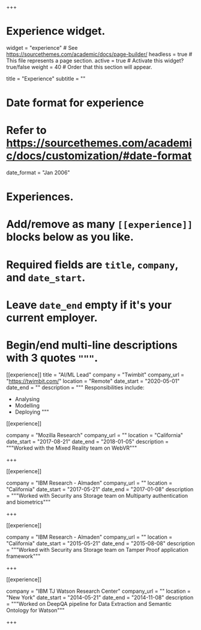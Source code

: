 +++
# Experience widget.
widget = "experience"  # See https://sourcethemes.com/academic/docs/page-builder/
headless = true  # This file represents a page section.
active = true  # Activate this widget? true/false
weight = 40  # Order that this section will appear.

title = "Experience"
subtitle = ""

# Date format for experience
#   Refer to https://sourcethemes.com/academic/docs/customization/#date-format
date_format = "Jan 2006"

# Experiences.
#   Add/remove as many `[[experience]]` blocks below as you like.
#   Required fields are `title`, `company`, and `date_start`.
#   Leave `date_end` empty if it's your current employer.
#   Begin/end multi-line descriptions with 3 quotes `"""`.
[[experience]]
  title = "AI/ML Lead"
  company = "Twimbit"
  company_url = "https://twimbit.com/"
  location = "Remote"
  date_start = "2020-05-01"
  date_end = ""
  description = """
  Responsibilities include:
  
  * Analysing
  * Modelling
  * Deploying
  """

[[experience]]

  company = "Mozilla Research"
  company_url = ""
  location = "California"
  date_start = "2017-08-21"
  date_end = "2018-01-05"
  description = """Worked with the Mixed Reality team on WebVR"""

+++

[[experience]]

  company = "IBM Research - Almaden"
  company_url = ""
  location = "California"
  date_start = "2017-05-21"
  date_end = "2017-01-08"
  description = """Worked with Security ans Storage team on Multiparty authentication and biometrics"""

+++

[[experience]]

  company = "IBM Research - Almaden"
  company_url = ""
  location = "California"
  date_start = "2015-05-21"
  date_end = "2015-08-08"
  description = """Worked with Security ans Storage team on Tamper Proof application framework"""

+++

[[experience]]

  company = "IBM TJ Watson Research Center"
  company_url = ""
  location = "New York"
  date_start = "2014-05-21"
  date_end = "2014-11-08"
  description = """Worked on DeepQA pipeline for Data Extraction and Semantic Ontology for Watson"""

+++